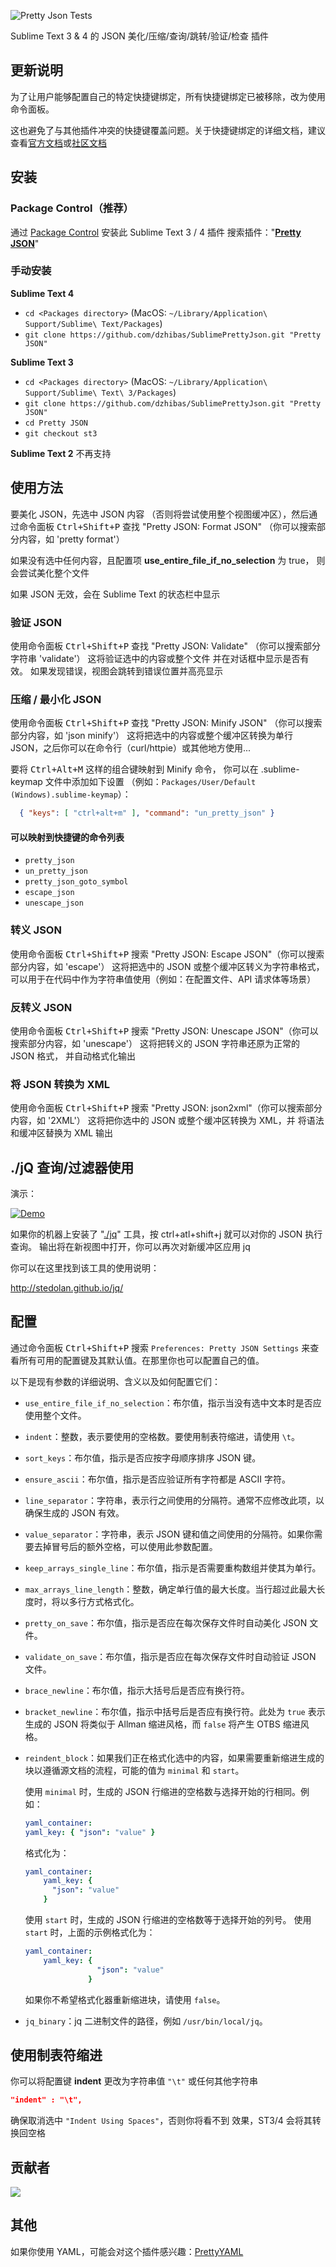 ![Pretty Json Tests](https://github.com/dzhibas/SublimePrettyJson/workflows/Pretty%20Json%20Tests/badge.svg?branch=master)

Sublime Text 3 & 4 的 JSON 美化/压缩/查询/跳转/验证/检查 插件

## 更新说明

为了让用户能够配置自己的特定快捷键绑定，所有快捷键绑定已被移除，改为使用命令面板。

这也避免了与其他插件冲突的快捷键覆盖问题。关于快捷键绑定的详细文档，建议查看[官方文档][Offical Docs]或[社区文档][Community Docs]

## 安装

### Package Control（推荐）

通过 [Package Control][] 安装此 Sublime Text 3 / 4 插件
搜索插件："[**Pretty JSON**][]"

### 手动安装

**Sublime Text 4**

- `cd <Packages directory>` (MacOS: `~/Library/Application\ Support/Sublime\ Text/Packages`)
- `git clone https://github.com/dzhibas/SublimePrettyJson.git "Pretty JSON"`

**Sublime Text 3**

- `cd <Packages directory>`    (MacOS: `~/Library/Application\ Support/Sublime\ Text\ 3/Packages`)
- `git clone https://github.com/dzhibas/SublimePrettyJson.git "Pretty JSON"`
- `cd Pretty JSON`
- `git checkout st3`

**Sublime Text 2**
不再支持

## 使用方法

要美化 JSON，先选中 JSON 内容
（否则将尝试使用整个视图缓冲区），然后通过命令面板 <kbd>Ctrl+Shift+P</kbd>
查找 "Pretty JSON: Format JSON"
（你可以搜索部分内容，如 'pretty format'）

如果没有选中任何内容，且配置项
**use_entire_file_if_no_selection** 为 true，
则会尝试美化整个文件

如果 JSON 无效，会在 Sublime Text 的状态栏中显示

### 验证 JSON

使用命令面板 <kbd>Ctrl+Shift+P</kbd> 查找 "Pretty JSON: Validate"
（你可以搜索部分字符串 'validate'）
这将验证选中的内容或整个文件
并在对话框中显示是否有效。
如果发现错误，视图会跳转到错误位置并高亮显示

### 压缩 / 最小化 JSON

使用命令面板 <kbd>Ctrl+Shift+P</kbd>
查找 "Pretty JSON: Minify JSON"
（你可以搜索部分内容，如 'json minify'）
这将把选中的内容或整个缓冲区转换为单行
JSON，之后你可以在命令行（curl/httpie）或其他地方使用...

要将 <kbd>Ctrl+Alt+M</kbd> 这样的组合键映射到 Minify 命令，
你可以在 .sublime-keymap 文件中添加如下设置
（例如：`Packages/User/Default (Windows).sublime-keymap`）：

```json
  { "keys": [ "ctrl+alt+m" ], "command": "un_pretty_json" }
```

#### 可以映射到快捷键的命令列表
- `pretty_json`
- `un_pretty_json`
- `pretty_json_goto_symbol`
- `escape_json`
- `unescape_json`

### 转义 JSON

使用命令面板 <kbd>Ctrl+Shift+P</kbd> 搜索
"Pretty JSON: Escape JSON"（你可以搜索部分内容，如 'escape'）
这将把选中的 JSON 或整个缓冲区转义为字符串格式，
可以用于在代码中作为字符串值使用（例如：在配置文件、API 请求体等场景）

### 反转义 JSON

使用命令面板 <kbd>Ctrl+Shift+P</kbd> 搜索
"Pretty JSON: Unescape JSON"（你可以搜索部分内容，如 'unescape'）
这将把转义的 JSON 字符串还原为正常的 JSON 格式，
并自动格式化输出

### 将 JSON 转换为 XML

使用命令面板 <kbd>Ctrl+Shift+P</kbd> 搜索
"Pretty JSON: json2xml"（你可以搜索部分内容，如 '2XML'）
这将把你选中的 JSON 或整个缓冲区转换为 XML，并
将语法和缓冲区替换为 XML 输出

## ./jQ 查询/过滤器使用

演示：

[![Demo](http://i.imgur.com/sw7Hrsp.gif?1)](http://i.imgur.com/sw7Hrsp.gif?1)

如果你的机器上安装了 "[./jq][]" 工具，按 <kdb>ctrl+atl+shift+j</kdb>
就可以对你的 JSON 执行查询。
输出将在新视图中打开，你可以再次对新缓冲区应用 jq

你可以在这里找到该工具的使用说明：

http://stedolan.github.io/jq/

## 配置

通过命令面板 <kbd>Ctrl+Shift+P</kbd> 搜索 `Preferences: Pretty JSON Settings` 来查看所有可用的配置键及其默认值。在那里你也可以配置自己的值。

以下是现有参数的详细说明、含义以及如何配置它们：

- `use_entire_file_if_no_selection`：布尔值，指示当没有选中文本时是否应使用整个文件。
- `indent`：整数，表示要使用的空格数。要使用制表符缩进，请使用 `\t`。
- `sort_keys`：布尔值，指示是否应按字母顺序排序 JSON 键。
- `ensure_ascii`：布尔值，指示是否应验证所有字符都是 ASCII 字符。
- `line_separator`：字符串，表示行之间使用的分隔符。通常不应修改此项，以确保生成的 JSON 有效。
- `value_separator`：字符串，表示 JSON 键和值之间使用的分隔符。如果你需要去掉冒号后的额外空格，可以使用此参数配置。
- `keep_arrays_single_line`：布尔值，指示是否需要重构数组并使其为单行。
- `max_arrays_line_length`：整数，确定单行值的最大长度。当行超过此最大长度时，将以多行方式格式化。
- `pretty_on_save`：布尔值，指示是否应在每次保存文件时自动美化 JSON 文件。
- `validate_on_save`：布尔值，指示是否应在每次保存文件时自动验证 JSON 文件。
- `brace_newline`：布尔值，指示大括号后是否应有换行符。
- `bracket_newline`：布尔值，指示中括号后是否应有换行符。此处为 `true` 表示生成的 JSON 将类似于 Allman 缩进风格，而 `false` 将产生 OTBS 缩进风格。
- `reindent_block`：如果我们正在格式化选中的内容，如果需要重新缩进生成的块以遵循源文档的流程，可能的值为 `minimal` 和 `start`。

    使用 `minimal` 时，生成的 JSON 行缩进的空格数与选择开始的行相同。例如：

    ```yaml
    yaml_container:
    yaml_key: { "json": "value" }
    ```

    格式化为：

    ```yaml
    yaml_container:
        yaml_key: {
          "json": "value"
        }
    ```

    使用 `start` 时，生成的 JSON 行缩进的空格数等于选择开始的列号。
    使用 `start` 时，上面的示例格式化为：

    ```yaml
    yaml_container:
        yaml_key: {
                    "json": "value"
                  }
    ```

    如果你不希望格式化器重新缩进块，请使用 `false`。
- `jq_binary`：jq 二进制文件的路径，例如 `/usr/bin/local/jq`。

## 使用制表符缩进

你可以将配置键 **indent** 更改为字符串值 `"\t"` 或任何其他字符串

```json
"indent" : "\t",
```

确保取消选中 `"Indent Using Spaces"`，否则你将看不到
效果，ST3/4 会将其转换回空格

## 贡献者

<a href="https://github.com/dzhibas/SublimePrettyJson/graphs/contributors">
  <img src="https://contributors-img.web.app/image?repo=dzhibas/SublimePrettyJson" />
</a>

## 其他

如果你使用 YAML，可能会对这个插件感兴趣：[PrettyYAML][]


[Package Control]: https://packagecontrol.io
[**Pretty JSON**]: https://packagecontrol.io/packages/Pretty%20JSON
[PrettyYAML]: https://github.com/aukaost/SublimePrettyYAML
[./jq]: http://stedolan.github.io/jq/
[Offical Docs]: https://www.sublimetext.com/docs/key_bindings.html
[Community Docs]: https://docs.sublimetext.io/guide/customization/key_bindings.html


